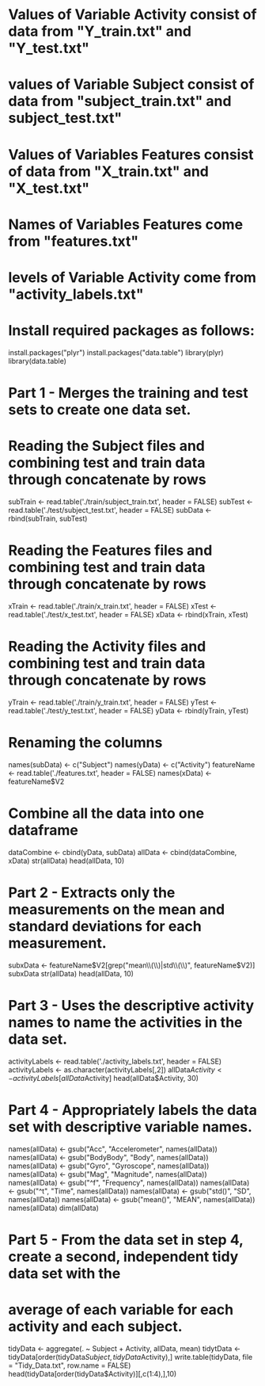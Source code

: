 # Values of Variable Activity consist of data from "Y_train.txt" and "Y_test.txt"
# values of Variable Subject consist of data from "subject_train.txt" and subject_test.txt"
# Values of Variables Features consist of data from "X_train.txt" and "X_test.txt"
# Names of Variables Features come from "features.txt"
# levels of Variable Activity come from "activity_labels.txt"

# Install required packages as follows:
install.packages("plyr")
install.packages("data.table")
library(plyr)
library(data.table)

# Part 1 - Merges the training and test sets to create one data set.

# Reading the Subject files and combining test and train data through concatenate by rows
subTrain <- read.table('./train/subject_train.txt', header = FALSE)
subTest <- read.table('./test/subject_test.txt', header = FALSE)
subData <- rbind(subTrain, subTest)

# Reading the Features files and combining test and train data through concatenate by rows
xTrain <- read.table('./train/x_train.txt', header = FALSE)
xTest <- read.table('./test/x_test.txt', header = FALSE)
xData <- rbind(xTrain, xTest)

# Reading the Activity files and combining test and train data through concatenate by rows
yTrain <- read.table('./train/y_train.txt', header = FALSE)
yTest <- read.table('./test/y_test.txt', header = FALSE)
yData <- rbind(yTrain, yTest)

# Renaming the columns
names(subData) <- c("Subject")
names(yData) <- c("Activity")
featureName <- read.table('./features.txt', header = FALSE)
names(xData) <- featureName$V2

# Combine all the data into one dataframe
dataCombine <- cbind(yData, subData)
allData <- cbind(dataCombine, xData)
str(allData)
head(allData, 10)

# Part 2 - Extracts only the measurements on the mean and standard deviations for each measurement.

subxData <- featureName$V2[grep("mean\\(\\)|std\\(\\)", featureName$V2)] 
subxData
str(allData)
head(allData, 10)


# Part 3 - Uses the descriptive activity names to name the activities in the data set.

activityLabels <- read.table('./activity_labels.txt', header = FALSE)
activityLabels <- as.character(activityLabels[,2])
allData$Activity <- activityLabels[allData$Activity]
head(allData$Activity, 30)

# Part 4 - Appropriately labels the data set with descriptive variable names.

names(allData) <- gsub("Acc", "Accelerometer", names(allData))
names(allData) <- gsub("BodyBody", "Body", names(allData))
names(allData) <- gsub("Gyro", "Gyroscope", names(allData))
names(allData) <- gsub("Mag", "Magnitude", names(allData))
names(allData) <- gsub("^f", "Frequency", names(allData))
names(allData) <- gsub("^t", "Time", names(allData))
names(allData) <- gsub("std()", "SD", names(allData))
names(allData) <- gsub("mean()", "MEAN", names(allData))
names(allData)
dim(allData)

# Part 5 - From the data set in step 4, create a second, independent tidy data set with the
# average of each variable for each activity and each subject.

tidyData <- aggregate(. ~ Subject + Activity, allData, mean)
tidytData <- tidyData[order(tidyData$Subject, tidyData$Activity),]
write.table(tidyData, file = "Tidy_Data.txt", row.name = FALSE)
head(tidyData[order(tidyData$Activity)][,c(1:4),],10) 
